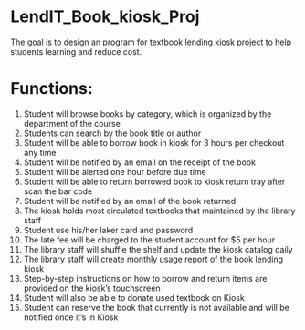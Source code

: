 # LendIT_Book_kiosk_Proj
The goal is to design an program for textbook lending kiosk project to help students learning and reduce cost.
# Functions:
1.  Student will browse books by category, which is organized by the department of the course 
2.  Students can search by the book title or author 
3.  Student will be able to borrow book in kiosk for 3 hours per checkout any time 
4.  Student will be notified by an email on the receipt of the book 
5.  Student will be alerted one hour before due time 
6.  Student will be able to return borrowed book to kiosk return tray after scan the bar code 
7.  Student will be notified by an email of the book returned 
8.  The kiosk holds most circulated textbooks that maintained by the library staff 
9.  Student use his/her laker card and password 
10. The late fee will be charged to the student account for $5 per hour 
11. The library staff will shuffle the shelf and update the kiosk catalog daily 
12. The library staff will create monthly usage report of the book lending kiosk 
13. Step-by-step instructions on how to borrow and return items are provided on the kiosk’s 
touchscreen 
14. Student will also be able to donate used textbook on Kiosk  
15. Student can reserve the book that currently is not available and will be notified once it’s in Kiosk
